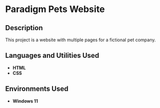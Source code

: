 <h1>Paradigm Pets Website</h1>


<h2>Description</h2>
This project is a website with multiple pages for a fictional pet company. 
<br />


<h2>Languages and Utilities Used</h2>

- <b>HTML</b> 
- <b>CSS</b>

<h2>Environments Used </h2>

- <b>Windows 11</b>
